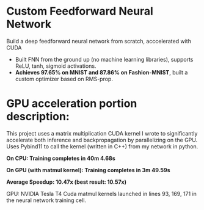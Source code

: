 # Custom Feedforward Neural Network
Build a deep feedforward neural network from scratch, acccelerated with CUDA
 - Built FNN from the ground up (no machine learning libraries), supports ReLU, tanh, sigmoid activations.
 - **Achieves 97.65% on MNIST and 87.86% on Fashion-MNIST**, built a custom optimizer based on RMS-prop.

# GPU acceleration portion description:
This project uses a matrix multiplication CUDA kernel I wrote to significantly accelerate both inference and backpropagation by parallelizing on the GPU.
Uses Pybind11 to call the kernel (written in C++) from my network in python.

**On CPU:                      Training completes in 40m 4.68s**

**On GPU (with matmul kernel): Training completes in 3m 49.59s**

**Average Speedup: 10.47x (best result: 10.57x)**

GPU: NVIDIA Tesla T4
Cuda matmul kernels launched in lines 93, 169, 171 in the neural network training cell.

